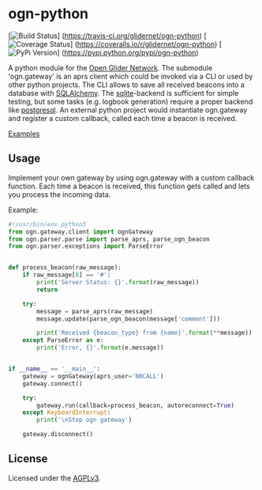 # ogn-python

[![Build Status](https://travis-ci.org/glidernet/ogn-python.svg?branch=master)]
(https://travis-ci.org/glidernet/ogn-python)
[![Coverage Status](https://img.shields.io/coveralls/glidernet/ogn-python.svg)]
(https://coveralls.io/r/glidernet/ogn-python)
[![PyPi Version](https://img.shields.io/pypi/v/ogn-python.svg)]
(https://pypi.python.org/pypi/ogn-python)

A python module for the [Open Glider Network](http://wiki.glidernet.org/).
The submodule 'ogn.gateway' is an aprs client which could be invoked via a CLI
or used by other python projects.
The CLI allows to save all received beacons into a database with [SQLAlchemy](http://www.sqlalchemy.org/).
The [sqlite](https://www.sqlite.org/)-backend is sufficient for simple testing,
but some tasks (e.g. logbook generation) require a proper backend like [postgresql](http://www.postgresql.org/).
An external python project would instantiate ogn.gateway and register a custom callback,
called each time a beacon is received.

[Examples](https://github.com/glidernet/ogn-python/wiki/Examples)


## Usage
Implement your own gateway by using ogn.gateway with a custom callback function.
Each time a beacon is received, this function gets called and
lets you process the incoming data.

Example:
```python
#!/usr/bin/env python3
from ogn.gateway.client import ognGateway
from ogn.parser.parse import parse_aprs, parse_ogn_beacon
from ogn.parser.exceptions import ParseError


def process_beacon(raw_message):
    if raw_message[0] == '#':
        print('Server Status: {}'.format(raw_message))
        return

    try:
        message = parse_aprs(raw_message)
        message.update(parse_ogn_beacon(message['comment']))

        print('Received {beacon_type} from {name}'.format(**message))
    except ParseError as e:
        print('Error, {}'.format(e.message))


if __name__ == '__main__':
    gateway = ognGateway(aprs_user='N0CALL')
    gateway.connect()

    try:
        gateway.run(callback=process_beacon, autoreconnect=True)
    except KeyboardInterrupt:
        print('\nStop ogn gateway')

    gateway.disconnect()
```


## License
Licensed under the [AGPLv3](LICENSE).

